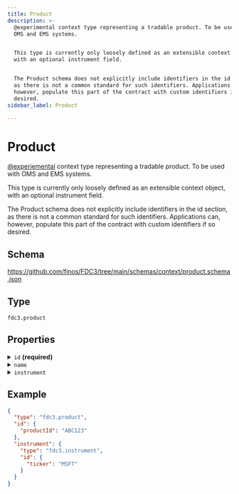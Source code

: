 ```yaml
---
title: Product
description: >-
  @experimental context type representing a tradable product. To be used with
  OMS and EMS systems.


  This type is currently only loosely defined as an extensible context object,
  with an optional instrument field.


  The Product schema does not explicitly include identifiers in the id section,
  as there is not a common standard for such identifiers. Applications can,
  however, populate this part of the contract with custom identifiers if so
  desired.
sidebar_label: Product

---
```


# Product

[@experiemental](/docs/fdc3-compliance#experimental-features) context type representing a tradable product. To be used with OMS and EMS systems.

This type is currently only loosely defined as an extensible context object, with an optional instrument field.

The Product schema does not explicitly include identifiers in the id section, as there is not a common standard for such identifiers. Applications can, however, populate this part of the contract with custom identifiers if so desired.

## Schema

<https://github.com/finos/FDC3/tree/main/schemas/context/product.schema.json>

## Type

`fdc3.product`

## Properties

<details>
  <summary><code>id</code> <strong>(required)</strong></summary>

**type**: `object`

One or more identifiers that refer to the product. Specific key names for systems are expected to be standardized in future.


**Example**: 
```json
{
  "productId": "ABC123"
}
```

</details>

<details>
  <summary><code>name</code></summary>

**type**: `string`

A human-readable summary of the product.


**Example**: 
</details>

<details>
  <summary><code>instrument</code></summary>

**type**: [instrument](../instrument)

 financial instrument that relates to the definition of this product


**Example**: 
```json
{
  "type": "fdc3.instrument",
  "id": {
    "ticker": "MSFT"
  }
}
```

</details>

## Example

```json
{
  "type": "fdc3.product",
  "id": {
    "productId": "ABC123"
  },
  "instrument": {
    "type": "fdc3.instrument",
    "id": {
      "ticker": "MSFT"
    }
  }
}
```


